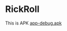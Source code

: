 # RickRoll
This is APK [app-debug.apk](https://github.com/Fushiftstudio/RickRoll/blob/master/app-debug.apk)
